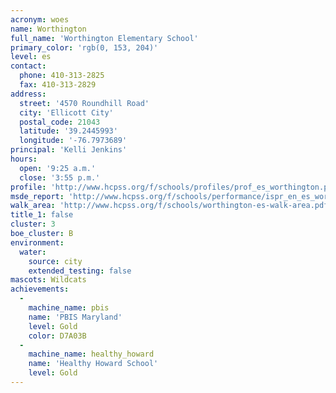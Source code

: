 ```yaml
---
acronym: woes
name: Worthington
full_name: 'Worthington Elementary School'
primary_color: 'rgb(0, 153, 204)'
level: es
contact:
  phone: 410-313-2825
  fax: 410-313-2829
address:
  street: '4570 Roundhill Road'
  city: 'Ellicott City'
  postal_code: 21043
  latitude: '39.2445993'
  longitude: '-76.7973689'
principal: 'Kelli Jenkins'
hours:
  open: '9:25 a.m.'
  close: '3:55 p.m.'
profile: 'http://www.hcpss.org/f/schools/profiles/prof_es_worthington.pdf'
msde_report: 'http://www.hcpss.org/f/schools/performance/ispr_en_es_worthington.pdf'
walk_area: 'http://www.hcpss.org/f/schools/worthington-es-walk-area.pdf'
title_1: false
cluster: 3
boe_cluster: B
environment:
  water:
    source: city
    extended_testing: false
mascots: Wildcats
achievements:
  -
    machine_name: pbis
    name: 'PBIS Maryland'
    level: Gold
    color: D7A03B
  -
    machine_name: healthy_howard
    name: 'Healthy Howard School'
    level: Gold
---
```

